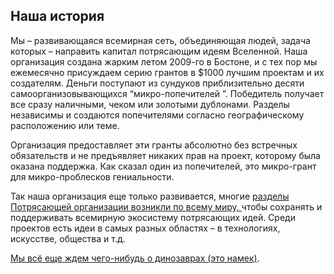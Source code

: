 ## Наша история

Мы – развивающаяся всемирная сеть, объединяющая людей, задача которых – направить  капитал потрясающим идеям Вселенной. Наша организация создана жарким летом 2009-го в Бостоне, и с тех пор мы ежемесячно присуждаем серию грантов в $1000 лучшим проектам и их создателям. Деньги поступают из сундуков приблизительно десяти самоорганизовывающихся “микро-попечителей ”. Победитель получает все сразу наличными, чеком или золотыми дублонами. Разделы независимы и создаются попечителями согласно географическому расположению или теме.

Организация предоставляет эти гранты абсолютно без встречных обязательств и не предъявляет никаких прав на проект, которому была оказана поддержка. Как сказал один из попечителей, это микро-грант для микро-проблесков гениальности.

Так наша организация еще только развивается, многие <a href="http://awesomefoundation.org/chapters/">разделы Потрясающей организации возникли по всему миру, </a> чтобы сохранять и поддерживать всемирную экосистему потрясающих идей. Среди проектов есть идеи в самых разных областях – в технологиях, искусстве, общества и т.д.

<a href="http://www.youtube.com/watch?v=PPoYzyOn44M">Мы всё еще ждем чего-нибудь о динозаврах (это намек)</a>.
